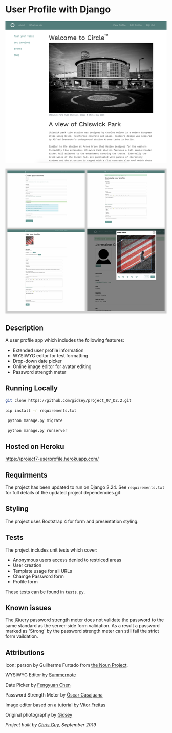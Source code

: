 # User Profile with Django

![application screenshot](media/django-user-profile-screenshot.png)

![application screenshots](media/django-user-profile-multi-screenshots.jpg)

## Description

A user profile app which includes the following features:

* Extended user profile information
* WYSIWYG editor for test formatting
* Drop-down date picker
* Online image editor for avatar editing
* Password strength meter


## Running Locally

```bash
git clone https://github.com/gidsey/project_07_D2.2.git
```

```bash
pip install -r requirements.txt
```
  
```bash
 python manage.py migrate
```

```bash
 python manage.py runserver
```

## Hosted on Heroku

https://project7-userprofile.herokuapp.com/


## Requirments
The project has been updated to run on Django 2.24. 
See `requirements.txt` for full details of the updated project dependencies.git 


## Styling
The project uses Bootstrap 4 for form and presentation styling.


## Tests
The project includes unit tests which cover:

* Anonymous users access denied to restriced areas
* User creation
* Template usage for all URLs
* Chamge Password form
* Profile form

These tests can be found in `tests.py`.


## Known issues

The jQuery password strength meter does not validate the password to the same standard as the 
server-side form validation. As a result a password marked as 'Strong' by the password strength
meter can still fail the strict form vaildation. 


## Attributions
Icon: person by Guilherme Furtado from [the Noun Project](https://thenounproject.com/).

WYSIWYG Editor by [Summernote](https://summernote.org/)

Date Picker by [Fengyuan Chen](https://fengyuanchen.github.io/datepicker/) 

Password Strength Meter by [Òscar Casajuana](https://github.com/elboletaire/password-strength-meter) 

Image editor based on a tutorial by [Vitor Freitas](https://simpleisbetterthancomplex.com/tutorial/2017/03/02/how-to-crop-images-in-a-django-application.html)

Original photography by [Gidsey](https://gidsey.com)
 
_Project built by [Chris Guy](https://www.linkedin.com/in/gidsey/), September 2019_

